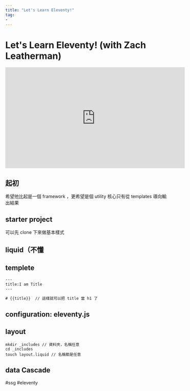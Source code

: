 ```yaml
---
title: "Let's Learn Eleventy!"
tag: 
- 
---
```

# Let's Learn Eleventy! (with Zach Leatherman)
<iframe width="560" height="315" src="https://www.youtube.com/embed/j8mJrhhdHWc" title="YouTube video player" frameborder="0" allow="accelerometer; autoplay; clipboard-write; encrypted-media; gyroscope; picture-in-picture" allowfullscreen></iframe>

## 起初
希望他比起是一個 framework ，更希望是個 utility
核心只有從 templates 導向輸出結果

## starter project 
可以先 clone 下來做基本樣式

## liquid（不懂
## templete
```html
---
title:I am Title
---

# {{title}}  // 這樣就可以把 title 當 h1 了
```


## configuration: eleventy.js
## layout
```
mkdir _includes // 資料夾，名稱任意
cd _includes
touch layout.liquid // 名稱都是任意
```

## data Cascade

#ssg #eleventy 